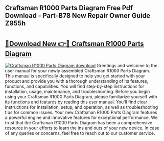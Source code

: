## Craftsman R1000 Parts Diagram Free Pdf Download - Part-B78 New Repair Owner Guide Z955h

# <h2><a href="http://dfnhfoi.blite.top/?on=Craftsman+R1000+Parts+Diagram">🔗Download New 👉🔴 Craftsman R1000 Parts Diagram</a></h2>

[![Craftsman R1000 Parts Diagram download](https://i.imgur.com/lujVjoI.png)](http://dfnhfoi.blite.top/?on=Craftsman+R1000+Parts+Diagram)
Greetings and welcome to the user manual for your newly assembled Craftsman R1000 Parts Diagram. This manual is specifically designed to help you get started with your product and provide you with a thorough understanding of its features, functions, and capabilities. You will find step-by-step instructions for installation, usage, maintenance, and troubleshooting. Before you begin using your Craftsman R1000 Parts Diagram, please familiarize yourself with its functions and features by reading this user manual. You'll find clear instructions for installation, setup, and operation, as well as troubleshooting tips for common issues. Your new Craftsman R1000 Parts Diagram features a powerful engine and innovative features for exceptional performance. We trust that the Craftsman R1000 Parts Diagram has been a comprehensive resource in your efforts to learn the ins and outs of your new device. In case of any queries or concerns, feel free to reach out to our customer service.
